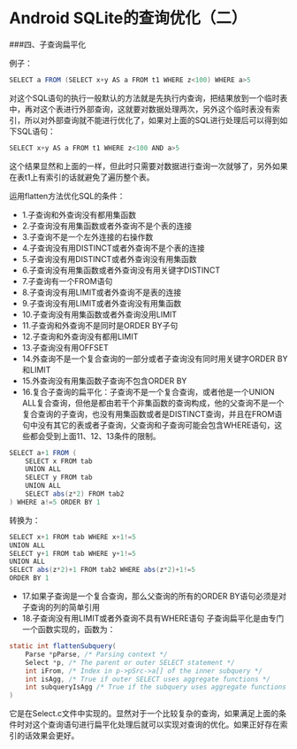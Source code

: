 # Android SQLite的查询优化（二）

###四、子查询扁平化

例子：
```java
SELECT a FROM (SELECT x+y AS a FROM t1 WHERE z<100) WHERE a>5
```
对这个SQL语句的执行一般默认的方法就是先执行内查询，把结果放到一个临时表中，再对这个表进行外部查询，这就要对数据处理两次，另外这个临时表没有索引，所以对外部查询就不能进行优化了，如果对上面的SQL进行处理后可以得到如下SQL语句：
```java
SELECT x+y AS a FROM t1 WHERE z<100 AND a>5
```
这个结果显然和上面的一样，但此时只需要对数据进行查询一次就够了，另外如果在表t1上有索引的话就避免了遍历整个表。

运用flatten方法优化SQL的条件：

- 1.子查询和外查询没有都用集函数
- 2.子查询没有用集函数或者外查询不是个表的连接
- 3.子查询不是一个左外连接的右操作数
- 4.子查询没有用DISTINCT或者外查询不是个表的连接
- 5.子查询没有用DISTINCT或者外查询没有用集函数
- 6.子查询没有用集函数或者外查询没有用关键字DISTINCT
- 7.子查询有一个FROM语句
- 8.子查询没有用LIMIT或者外查询不是表的连接
- 9.子查询没有用LIMIT或者外查询没有用集函数
- 10.子查询没有用集函数或者外查询没用LIMIT
- 11.子查询和外查询不是同时是ORDER BY子句
- 12.子查询和外查询没有都用LIMIT
- 13.子查询没有用OFFSET
- 14.外查询不是一个复合查询的一部分或者子查询没有同时用关键字ORDER BY和LIMIT
- 15.外查询没有用集函数子查询不包含ORDER BY
- 16.复合子查询的扁平化：子查询不是一个复合查询，或者他是一个UNION ALL复合查询，但他是都由若干个非集函数的查询构成，他的父查询不是一个复合查询的子查询，也没有用集函数或者是DISTINCT查询，并且在FROM语句中没有其它的表或者子查询，父查询和子查询可能会包含WHERE语句，这些都会受到上面11、12、13条件的限制。
```java
SELECT a+1 FROM (
	SELECT x FROM tab
	UNION ALL
	SELECT y FROM tab
	UNION ALL
	SELECT abs(z*2) FROM tab2
) WHERE a!=5 ORDER BY 1
```
转换为：
```java
SELECT x+1 FROM tab WHERE x+1!=5
UNION ALL
SELECT y+1 FROM tab WHERE y+1!=5
UNION ALL
SELECT abs(z*2)+1 FROM tab2 WHERE abs(z*2)+1!=5
ORDER BY 1
```
- 17.如果子查询是一个复合查询，那么父查询的所有的ORDER BY语句必须是对子查询的列的简单引用
- 18.子查询没有用LIMIT或者外查询不具有WHERE语句
子查询扁平化是由专门一个函数实现的，函数为：
```java
static int flattenSubquery(
	Parse *pParse, /* Parsing context */
	Select *p, /* The parent or outer SELECT statement */
	int iFrom, /* Index in p->pSrc->a[] of the inner subquery */
	int isAgg, /* True if outer SELECT uses aggregate functions */
	int subqueryIsAgg /* True if the subquery uses aggregate functions */
)
```

它是在Select.c文件中实现的。显然对于一个比较复杂的查询，如果满足上面的条件时对这个查询语句进行扁平化处理后就可以实现对查询的优化。如果正好存在索引的话效果会更好。